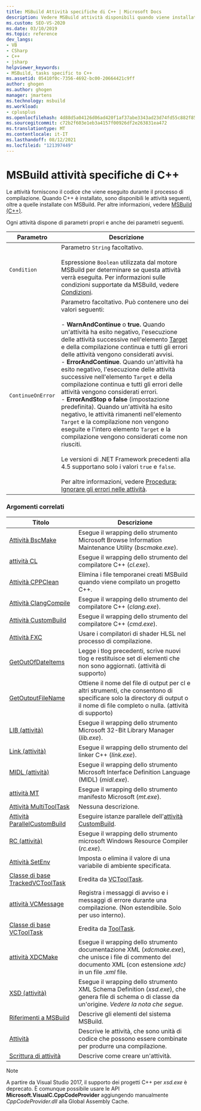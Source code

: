 ```yaml
---
title: MSBuild Attività specifiche di C++ | Microsoft Docs
description: Vedere MSBuild attività disponibili quando viene installato C++, che MSBuild quando si compila codice C++.
ms.custom: SEO-VS-2020
ms.date: 03/10/2019
ms.topic: reference
dev_langs:
- VB
- CSharp
- C++
- jsharp
helpviewer_keywords:
- MSBuild, tasks specific to C++
ms.assetid: 05410f0c-7356-4692-bc00-20664421c9ff
author: ghogen
ms.author: ghogen
manager: jmartens
ms.technology: msbuild
ms.workload:
- cplusplus
ms.openlocfilehash: 4d88d5a04126d06ad420f1af37abe3343ad23d74fd55c882f8580fd649f5e2da
ms.sourcegitcommit: c72b2f603e1eb3a4157f00926df2e263831ea472
ms.translationtype: MT
ms.contentlocale: it-IT
ms.lasthandoff: 08/12/2021
ms.locfileid: "121397449"
---
```

# <a name="msbuild-tasks-specific-to-c"></a>MSBuild attività specifiche di C++

Le attività forniscono il codice che viene eseguito durante il processo di compilazione. Quando C++ è installato, sono disponibili le attività seguenti, oltre a quelle installate con MSBuild. Per altre informazioni, vedere [MSBuild (C++)](/cpp/build/msbuild-visual-cpp-overview).

 Ogni attività dispone di parametri propri e anche dei parametri seguenti.

| Parametro | Descrizione |
|-------------------| - |
| `Condition` | Parametro `String` facoltativo.<br /><br /> Espressione `Boolean` utilizzata dal motore MSBuild per determinare se questa attività verrà eseguita. Per informazioni sulle condizioni supportate da MSBuild, vedere [Condizioni](../msbuild/msbuild-conditions.md). |
| `ContinueOnError` | Parametro facoltativo. Può contenere uno dei valori seguenti:<br /><br /> -   **WarnAndContinue** o **true.** Quando un'attività ha esito negativo, l'esecuzione delle attività successive nell'elemento [Target](../msbuild/target-element-msbuild.md) e della compilazione continua e tutti gli errori delle attività vengono considerati avvisi.<br />-   **ErrorAndContinue**. Quando un'attività ha esito negativo, l'esecuzione delle attività successive nell'elemento `Target` e della compilazione continua e tutti gli errori delle attività vengono considerati errori.<br />-   **ErrorAndStop o** **false** (impostazione predefinita). Quando un'attività ha esito negativo, le attività rimanenti nell'elemento `Target` e la compilazione non vengono eseguite e l'intero elemento `Target` e la compilazione vengono considerati come non riusciti.<br /><br /> Le versioni di .NET Framework precedenti alla 4.5 supportano solo i valori `true` e `false`.<br /><br /> Per altre informazioni, vedere [Procedura: Ignorare gli errori nelle attività](../msbuild/how-to-ignore-errors-in-tasks.md). |

### <a name="related-topics"></a>Argomenti correlati

|Titolo|Descrizione|
|-----------|-----------------|
|[Attività BscMake](../msbuild/bscmake-task.md)|Esegue il wrapping dello strumento Microsoft Browse Information Maintenance Utility (*bscmake.exe*).|
|[attività CL](../msbuild/cl-task.md)|Esegue il wrapping dello strumento del compilatore C++ (*cl.exe*).|
|[Attività CPPClean](../msbuild/cppclean-task.md)|Elimina i file temporanei creati MSBuild quando viene compilato un progetto C++.|
|[Attività ClangCompile](../msbuild/clangcompile-task.md)|Esegue il wrapping dello strumento del compilatore C++ (*clang.exe*).|
|[Attività CustomBuild](../msbuild/custombuild-task.md)|Esegue il wrapping dello strumento del compilatore C++ (*cmd.exe*).|
|[Attività FXC](../msbuild/fxc-task.md)|Usare i compilatori di shader HLSL nel processo di compilazione.|
|[GetOutOfDateItems](../msbuild/getoutofdateitems-task.md)|Legge i tlog precedenti, scrive nuovi tlog e restituisce set di elementi che non sono aggiornati. (attività di supporto)|
|[GetOutputFileName](../msbuild/getoutputfilename-task.md)|Ottiene il nome del file di output per cl e altri strumenti, che consentono di specificare solo la directory di output o il nome di file completo o nulla. (attività di supporto)|
|[LIB (attività)](../msbuild/lib-task.md)|Esegue il wrapping dello strumento Microsoft 32-Bit Library Manager (*lib.exe*).|
|[Link (attività)](../msbuild/link-task.md)|Esegue il wrapping dello strumento del linker C++ (*link.exe*).|
|[MIDL (attività)](../msbuild/midl-task.md)|Esegue il wrapping dello strumento Microsoft Interface Definition Language (MIDL) (*midl.exe*).|
|[attività MT](../msbuild/mt-task.md)|Esegue il wrapping dello strumento manifesto Microsoft (*mt.exe*).|
|[Attività MultiToolTask](../msbuild/multitooltask-task.md)|Nessuna descrizione.|
|[Attività ParallelCustomBuild](../msbuild/parallelcustombuild-task.md)|Eseguire istanze parallele dell'[attività CustomBuild](../msbuild/custombuild-task.md).|
|[RC (attività)](../msbuild/rc-task.md)|Esegue il wrapping dello strumento microsoft Windows Resource Compiler (*rc.exe*).|
|[Attività SetEnv](../msbuild/setenv-task.md)|Imposta o elimina il valore di una variabile di ambiente specificata.|
|[Classe di base TrackedVCToolTask](../msbuild/trackedvctooltask-base-class.md)|Eredita da [VCToolTask](../msbuild/vctooltask-base-class.md).|
|[attività VCMessage](../msbuild/vcmessage-task.md)|Registra i messaggi di avviso e i messaggi di errore durante una compilazione. (Non estendibile. Solo per uso interno).|
|[Classe di base VCToolTask](../msbuild/vctooltask-base-class.md)|Eredita da [ToolTask](/dotnet/api/microsoft.build.utilities.tooltask).|
|[attività XDCMake](../msbuild/xdcmake-task.md)|Esegue il wrapping dello strumento documentazione XML (*xdcmake.exe*), che unisce i file di commento del documento XML (con estensione *xdc)* in un file *.xml* file.|
|[XSD (attività)](../msbuild/xsd-task.md)|Esegue il wrapping dello strumento XML Schema Definition (*xsd.exe*), che genera file di schema o di classe da un'origine. *Vedere la nota che segue.*|
|[Riferimenti a MSBuild](../msbuild/msbuild-reference.md)|Descrive gli elementi del sistema MSBuild.|
|[Attività](../msbuild/msbuild-tasks.md)|Descrive le attività, che sono unità di codice che possono essere combinate per produrre una compilazione.|
|[Scrittura di attività](../msbuild/task-writing.md)|Descrive come creare un'attività.|

> [!NOTE]
> A partire da Visual Studio 2017, il supporto dei progetti C++ per *xsd.exe* è deprecato. È comunque possibile usare le API **Microsoft.VisualC.CppCodeProvider** aggiungendo manualmente *CppCodeProvider.dll* alla Global Assembly Cache.
